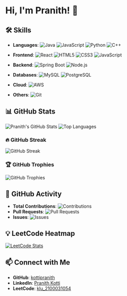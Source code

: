 # Hi, I'm Pranith! 👋

## 🛠️ Skills

- **Languages**:
  ![Java](https://img.shields.io/badge/Java-%23ED8B00.svg?style=flat&logo=java&logoColor=white)
  ![JavaScript](https://img.shields.io/badge/JavaScript-%23323330.svg?style=flat&logo=javascript&logoColor=%23F7DF1E)
  ![Python](https://img.shields.io/badge/Python-%2314354C.svg?style=flat&logo=python&logoColor=white)
  ![C++](https://img.shields.io/badge/C++-%2300599C.svg?style=flat&logo=c%2B%2B&logoColor=white)
  
- **Frontend**:
  ![React](https://img.shields.io/badge/React-%2320232a.svg?style=flat&logo=react&logoColor=%2361DAFB)
  ![HTML5](https://img.shields.io/badge/HTML5-%23E34F26.svg?style=flat&logo=html5&logoColor=white)
  ![CSS3](https://img.shields.io/badge/CSS3-%231572B6.svg?style=flat&logo=css3&logoColor=white)
  ![JavaScript](https://img.shields.io/badge/JavaScript-%23323330.svg?style=flat&logo=javascript&logoColor=%23F7DF1E)

- **Backend**:
  ![Spring Boot](https://img.shields.io/badge/Spring%20Boot-%236DB33F.svg?style=flat&logo=spring&logoColor=white)
  ![Node.js](https://img.shields.io/badge/Node.js-%2343853D.svg?style=flat&logo=node.js&logoColor=white)

- **Databases**:
  ![MySQL](https://img.shields.io/badge/MySQL-%2300f.svg?style=flat&logo=mysql&logoColor=white)
  ![PostgreSQL](https://img.shields.io/badge/PostgreSQL-%23336791.svg?style=flat&logo=postgresql&logoColor=white)

- **Cloud**:
  ![AWS](https://img.shields.io/badge/Amazon%20AWS-%23232F3E.svg?style=flat&logo=amazon-aws&logoColor=white)

- **Others**:
  ![Git](https://img.shields.io/badge/Git-%23F05033.svg?style=flat&logo=git&logoColor=white)


## 📊 GitHub Stats
![Pranith's GitHub Stats](https://github-readme-stats.vercel.app/api?username=kottipranith&show_icons=true&theme=radical)
![Top Languages](https://github-readme-stats.vercel.app/api/top-langs/?username=kottipranith&layout=compact&theme=radical)

### 🔥 GitHub Streak
![GitHub Streak](https://streak-stats.demolab.com?user=kottipranith&theme=radical)

### 🏆 GitHub Trophies
![GitHub Trophies](https://github-profile-trophy.vercel.app/?username=kottipranith&theme=radical)

## 🚀 GitHub Activity
- **Total Contributions**: ![Contributions](https://komarev.com/ghpvc/?username=kottipranith&label=Contributions&color=red&style=flat-square)
- **Pull Requests**: ![Pull Requests](https://img.shields.io/github/issues-pr/kottipranith?color=green&style=flat-square)
- **Issues**: ![Issues](https://img.shields.io/github/issues/kottipranith?color=blue&style=flat-square)

## 💡 LeetCode Heatmap
[![LeetCode Stats](https://leetcard.jacoblin.cool/klu_2100031054?theme=dark)](https://leetcode.com/klu_2100031054/)

## 📫 Connect with Me
- **GitHub**: [kottipranith](https://github.com/kottipranith)
- **LinkedIn**: [Pranith Kotti](https://www.linkedin.com/in/kotti-durga-sai-pranith-475870248/)
- **LeetCode**: [klu_2100031054](https://leetcode.com/klu_2100031054/)
